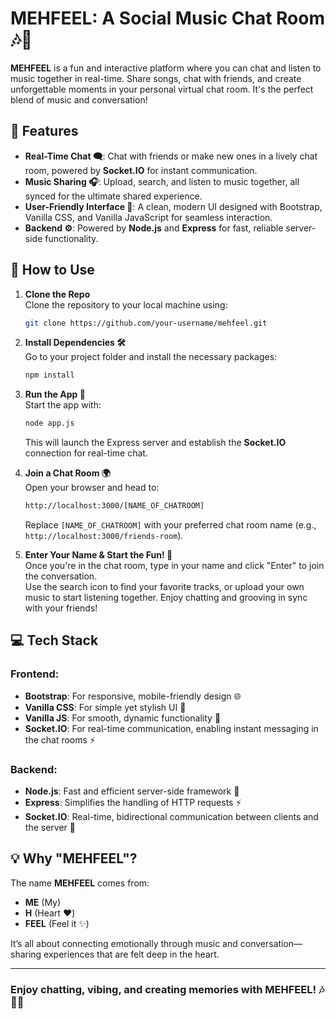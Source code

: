 # MEHFEEL: A Social Music Chat Room 🎶💬

**MEHFEEL** is a fun and interactive platform where you can chat and listen to music together in real-time. Share songs, chat with friends, and create unforgettable moments in your personal virtual chat room. It's the perfect blend of music and conversation!

## 🎉 Features
- **Real-Time Chat 🗨️**: Chat with friends or make new ones in a lively chat room, powered by **Socket.IO** for instant communication.
- **Music Sharing 🎧**: Upload, search, and listen to music together, all synced for the ultimate shared experience.
- **User-Friendly Interface 🌟**: A clean, modern UI designed with Bootstrap, Vanilla CSS, and Vanilla JavaScript for seamless interaction.
- **Backend ⚙️**: Powered by **Node.js** and **Express** for fast, reliable server-side functionality.

## 🚀 How to Use
1. **Clone the Repo**  
    Clone the repository to your local machine using:
    ```bash
    git clone https://github.com/your-username/mehfeel.git
    ```

2. **Install Dependencies 🛠️**  
    Go to your project folder and install the necessary packages:
    ```bash
    npm install
    ```

3. **Run the App 🚀**  
    Start the app with:
    ```bash
    node app.js
    ```
    This will launch the Express server and establish the **Socket.IO** connection for real-time chat.

4. **Join a Chat Room 🌍**  
    Open your browser and head to:
    ```bash
    http://localhost:3000/[NAME_OF_CHATROOM]
    ```
    Replace `[NAME_OF_CHATROOM]` with your preferred chat room name (e.g., `http://localhost:3000/friends-room`).

5. **Enter Your Name & Start the Fun! 🎤**  
    Once you're in the chat room, type in your name and click "Enter" to join the conversation.  
    Use the search icon to find your favorite tracks, or upload your own music to start listening together. Enjoy chatting and grooving in sync with your friends!

## 💻 Tech Stack
### Frontend:
- **Bootstrap**: For responsive, mobile-friendly design 🌐
- **Vanilla CSS**: For simple yet stylish UI 🎨
- **Vanilla JS**: For smooth, dynamic functionality 🔄
- **Socket.IO**: For real-time communication, enabling instant messaging in the chat rooms ⚡

### Backend:
- **Node.js**: Fast and efficient server-side framework 🚄
- **Express**: Simplifies the handling of HTTP requests ⚡
- **Socket.IO**: Real-time, bidirectional communication between clients and the server 🔗

## 💡 Why "MEHFEEL"?
The name **MEHFEEL** comes from:
- **ME** (My)
- **H** (Heart ❤️)
- **FEEL** (Feel it ✨)

It’s all about connecting emotionally through music and conversation—sharing experiences that are felt deep in the heart.

---
### Enjoy chatting, vibing, and creating memories with MEHFEEL! 🎶💬🎉